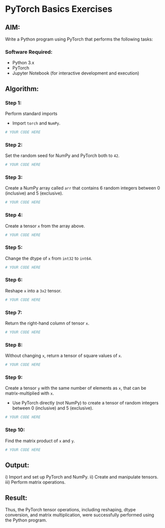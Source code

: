 # PyTorch Basics Exercises

## AIM:
Write a Python program using PyTorch that performs the following tasks:

### Software Required:
- Python 3.x
- PyTorch
- Jupyter Notebook (for interactive development and execution)

## Algorithm:

### Step 1:
Perform standard imports
- Import `torch` and `NumPy`.

```python
# YOUR CODE HERE
```

### Step 2:
Set the random seed for NumPy and PyTorch both to `42`.

```python
# YOUR CODE HERE
```

### Step 3:
Create a NumPy array called `arr` that contains 6 random integers between 0 (inclusive) and 5 (exclusive).

```python
# YOUR CODE HERE
```

### Step 4:
Create a tensor `x` from the array above.

```python
# YOUR CODE HERE
```

### Step 5:
Change the dtype of `x` from `int32` to `int64`.

```python
# YOUR CODE HERE
```

### Step 6:
Reshape `x` into a `3x2` tensor.

```python
# YOUR CODE HERE
```

### Step 7:
Return the right-hand column of tensor `x`.

```python
# YOUR CODE HERE
```

### Step 8:
Without changing `x`, return a tensor of square values of `x`.

```python
# YOUR CODE HERE
```

### Step 9:
Create a tensor `y` with the same number of elements as `x`, that can be matrix-multiplied with `x`.
- Use PyTorch directly (not NumPy) to create a tensor of random integers between 0 (inclusive) and 5 (exclusive).

```python
# YOUR CODE HERE
```

### Step 10:
Find the matrix product of `x` and `y`.

```python
# YOUR CODE HERE
```

## Output:
i) Import and set up PyTorch and NumPy.
ii) Create and manipulate tensors.
iii) Perform matrix operations.

## Result:
Thus, the PyTorch tensor operations, including reshaping, dtype conversion, and matrix multiplication, were successfully performed using the Python program.
